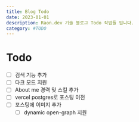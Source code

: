 ```yaml
---
title: Blog Todo
date: 2023-01-01
description: Raon.dev 기술 블로그 Todo 작업들 입니다.
category: #TODO
---
```


# Todo

- [ ] 검색 기능 추가
- [ ] 다크 모드 지원
- [ ] About me 경력 및 스킬 추가
- [ ] vercel postgres로 포스팅 이전
- [ ] 포스팅에 이미지 추가
  - [ ] dynamic open-graph 지원
